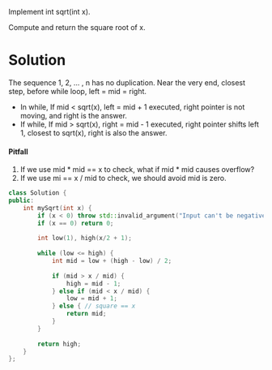 Implement int sqrt(int x).

Compute and return the square root of x.
  
  
# Solution

The sequence 1, 2, ... , n has no duplication.
Near the very end, closest step, before while loop, left = mid = right.
* In while, If mid < sqrt(x), left = mid + 1 executed, right pointer is not moving, and right is the answer.
* If while, If mid > sqrt(x), right = mid - 1 executed, right pointer shifts left 1, closest to sqrt(x), right is also the answer.

#### Pitfall

1. If we use mid * mid == x to check, what if mid * mid causes overflow?
2. If we use mi == x / mid to check, we should avoid mid is zero.

```cpp
class Solution {
public:
    int mySqrt(int x) {
        if (x < 0) throw std::invalid_argument("Input can't be negative");
        if (x == 0) return 0;
        
        int low(1), high(x/2 + 1);
        
        while (low <= high) {
            int mid = low + (high - low) / 2;
            
            if (mid > x / mid) {
                high = mid - 1;
            } else if (mid < x / mid) {
                low = mid + 1;
            } else { // square == x
                return mid;
            }
        }
        
        return high;
    }
};
```

